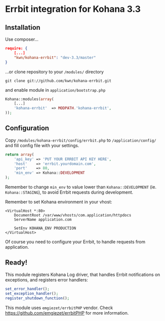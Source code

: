 # Errbit integration for Kohana 3.3

## Installation

Use composer...

```json
require: {
    [...]
    "kwn/kohana-errbit": "dev-3.3/master"
}
```

...or clone repository to your ```/modules/``` directory

```
git clone git://github.com/kwn/kohana-errbit.git
```

and enable module in ```application/bootstrap.php```

```php
Kohana::modules(array(
    [...]
    'kohana-errbit'  => MODPATH.'kohana-errbit',
));
```

## Configuration

Copy ```/modules/kohana-errbit/config/errbit.php``` to ```/application/config/``` and fill config file with your settings. 

```php
return array(
    'api_key' => 'PUT YOUR ERRBIT API KEY HERE',
    'host'    => 'errbit.yourdomain.com',
    'port'    => 80,
    'min_env' => Kohana::DEVELOPMENT
);
```

Remember to change ```min_env``` to value lower than ```Kohana::DEVELOPMENT``` (ie. ```Kohana::STAGING```), to avoid Errbit requests during development.

Remember to set Kohana environment in your vhost:
```
<VirtualHost *:80>
    DocumentRoot /var/www/vhosts/com.application/httpdocs
    ServerName application.com
    
    SetEnv KOHANA_ENV PRODUCTION
</VirtualHost>
```

Of course you need to configure your Errbit, to handle requests from application.

## Ready!

This module registers Kohana Log driver, that handles Errbit notifications on exceptions, and registers error handlers:

```php
set_error_handler();
set_exception_handler();
register_shutdown_function();
```

This module uses ```emgiezet/errbitPHP``` vendor. Check <https://github.com/emgiezet/errbitPHP> for more information.
